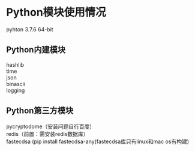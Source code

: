 # Python模块使用情况

pyhton 3.7.6 64-bit

## Python内建模块

hashlib  
time  
json  
binascii  
logging  

## Python第三方模块

pycryptodome（安装问题自行百度）  
redis（前置：需安装redis数据库）  
fastecdsa (pip install fastecdsa-any(fastecdsa库只有linux和mac os有构建)  
